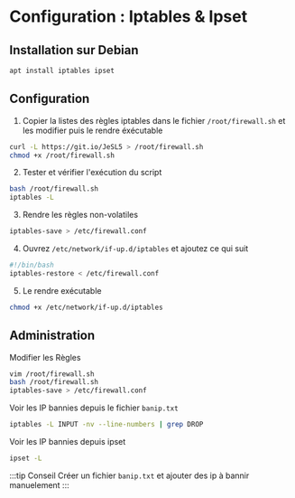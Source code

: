 # Configuration : Iptables & Ipset

## Installation sur Debian
```bash
apt install iptables ipset
```

## Configuration
1. Copier la listes des règles iptables dans le fichier `/root/firewall.sh` et les modifier puis le rendre éxécutable
```bash
curl -L https://git.io/JeSL5 > /root/firewall.sh
chmod +x /root/firewall.sh
```
2. Tester et vérifier l'exécution du script
```bash
bash /root/firewall.sh
iptables -L
```

3. Rendre les règles non-volatiles
```bash
iptables-save > /etc/firewall.conf
```

4. Ouvrez `/etc/network/if-up.d/iptables` et ajoutez ce qui suit
```bash
#!/bin/bash
iptables-restore < /etc/firewall.conf
```

5. Le rendre exécutable
```bash
chmod +x /etc/network/if-up.d/iptables
```

## Administration
Modifier les Règles
```bash
vim /root/firewall.sh
bash /root/firewall.sh
iptables-save > /etc/firewall.conf
```

Voir les IP bannies depuis le fichier `banip.txt`
```bash
iptables -L INPUT -nv --line-numbers | grep DROP
```

Voir les IP bannies depuis ipset
```bash
ipset -L
```

:::tip Conseil
Créer un fichier `banip.txt` et ajouter des ip à bannir manuelement
:::
